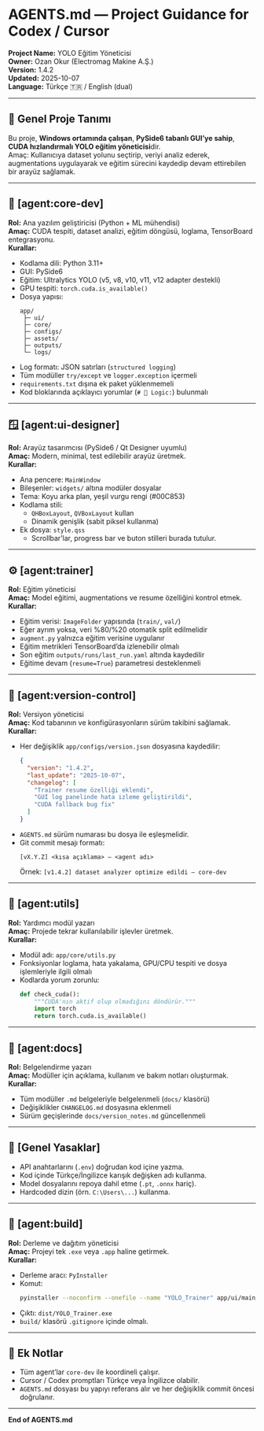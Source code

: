 # AGENTS.md — Project Guidance for Codex / Cursor
**Project Name:** YOLO Eğitim Yöneticisi  
**Owner:** Ozan Okur (Electromag Makine A.Ş.)  
**Version:** 1.4.2  
**Updated:** 2025-10-07  
**Language:** Türkçe 🇹🇷 / English (dual)

---

## 🧠 Genel Proje Tanımı
Bu proje, **Windows ortamında çalışan**, **PySide6 tabanlı GUI’ye sahip**, **CUDA hızlandırmalı YOLO eğitim yöneticisi**dir.  
Amaç: Kullanıcıya dataset yolunu seçtirip, veriyi analiz ederek, augmentations uygulayarak ve eğitim sürecini kaydedip devam ettirebilen bir arayüz sağlamak.

---

## 🤖 [agent:core-dev]
**Rol:** Ana yazılım geliştiricisi (Python + ML mühendisi)  
**Amaç:** CUDA tespiti, dataset analizi, eğitim döngüsü, loglama, TensorBoard entegrasyonu.  
**Kurallar:**
- Kodlama dili: Python 3.11+
- GUI: PySide6
- Eğitim: Ultralytics YOLO (v5, v8, v10, v11, v12 adapter destekli)
- GPU tespiti: `torch.cuda.is_available()`
- Dosya yapısı:  
  ```
  app/
   ├─ ui/
   ├─ core/
   ├─ configs/
   ├─ assets/
   ├─ outputs/
   └─ logs/
  ```
- Log formatı: JSON satırları (`structured logging`)
- Tüm modüller `try/except` ve `logger.exception` içermeli
- `requirements.txt` dışına ek paket yüklenmemeli
- Kod bloklarında açıklayıcı yorumlar (`# 🧠 Logic:`) bulunmalı

---

## 🪟 [agent:ui-designer]
**Rol:** Arayüz tasarımcısı (PySide6 / Qt Designer uyumlu)  
**Amaç:** Modern, minimal, test edilebilir arayüz üretmek.  
**Kurallar:**
- Ana pencere: `MainWindow`
- Bileşenler: `widgets/` altına modüler dosyalar
- Tema: Koyu arka plan, yeşil vurgu rengi (#00C853)
- Kodlama stili:  
  - `QHBoxLayout`, `QVBoxLayout` kullan
  - Dinamik genişlik (sabit piksel kullanma)
- Ek dosya: `style.qss`  
  - Scrollbar’lar, progress bar ve buton stilleri burada tutulur.

---

## ⚙️ [agent:trainer]
**Rol:** Eğitim yöneticisi  
**Amaç:** Model eğitimi, augmentations ve resume özelliğini kontrol etmek.  
**Kurallar:**
- Eğitim verisi: `ImageFolder` yapısında (`train/`, `val/`)
- Eğer ayrım yoksa, veri %80/%20 otomatik split edilmelidir
- `augment.py` yalnızca eğitim verisine uygulanır
- Eğitim metrikleri TensorBoard’da izlenebilir olmalı
- Son eğitim `outputs/runs/last_run.yaml` altında kaydedilir
- Eğitime devam (`resume=True`) parametresi desteklenmeli

---

## 🧩 [agent:version-control]
**Rol:** Versiyon yöneticisi  
**Amaç:** Kod tabanının ve konfigürasyonların sürüm takibini sağlamak.  
**Kurallar:**
- Her değişiklik `app/configs/version.json` dosyasına kaydedilir:
  ```json
  {
    "version": "1.4.2",
    "last_update": "2025-10-07",
    "changelog": [
      "Trainer resume özelliği eklendi",
      "GUI log panelinde hata izleme geliştirildi",
      "CUDA fallback bug fix"
    ]
  }
  ```
- `AGENTS.md` sürüm numarası bu dosya ile eşleşmelidir.
- Git commit mesajı formatı:
  ```
  [vX.Y.Z] <kısa açıklama> — <agent adı>
  ```
  Örnek: `[v1.4.2] dataset analyzer optimize edildi — core-dev`

---

## 🧰 [agent:utils]
**Rol:** Yardımcı modül yazarı  
**Amaç:** Projede tekrar kullanılabilir işlevler üretmek.  
**Kurallar:**
- Modül adı: `app/core/utils.py`
- Fonksiyonlar loglama, hata yakalama, GPU/CPU tespiti ve dosya işlemleriyle ilgili olmalı
- Kodlarda yorum zorunlu:
  ```python
  def check_cuda():
      """CUDA'nın aktif olup olmadığını döndürür."""
      import torch
      return torch.cuda.is_available()
  ```

---

## 🧾 [agent:docs]
**Rol:** Belgelendirme yazarı  
**Amaç:** Modüller için açıklama, kullanım ve bakım notları oluşturmak.  
**Kurallar:**
- Tüm modüller `.md` belgeleriyle belgelenmeli (`docs/` klasörü)
- Değişiklikler `CHANGELOG.md` dosyasına eklenmeli
- Sürüm geçişlerinde `docs/version_notes.md` güncellenmeli

---

## 🚫 [Genel Yasaklar]
- API anahtarlarını (`.env`) doğrudan kod içine yazma.
- Kod içinde Türkçe/İngilizce karışık değişken adı kullanma.
- Model dosyalarını repoya dahil etme (`.pt`, `.onnx` hariç).
- Hardcoded dizin (örn. `C:\Users\...`) kullanma.

---

## 🧱 [agent:build]
**Rol:** Derleme ve dağıtım yöneticisi  
**Amaç:** Projeyi tek `.exe` veya `.app` haline getirmek.  
**Kurallar:**
- Derleme aracı: `PyInstaller`
- Komut:  
  ```bash
  pyinstaller --noconfirm --onefile --name "YOLO_Trainer" app/ui/main_window.py
  ```
- Çıktı: `dist/YOLO_Trainer.exe`
- `build/` klasörü `.gitignore` içinde olmalı.

---

## 🧩 Ek Notlar
- Tüm agent’lar `core-dev` ile koordineli çalışır.
- Cursor / Codex promptları Türkçe veya İngilizce olabilir.
- `AGENTS.md` dosyası bu yapıyı referans alır ve her değişiklik commit öncesi doğrulanır.

---

**End of AGENTS.md**
